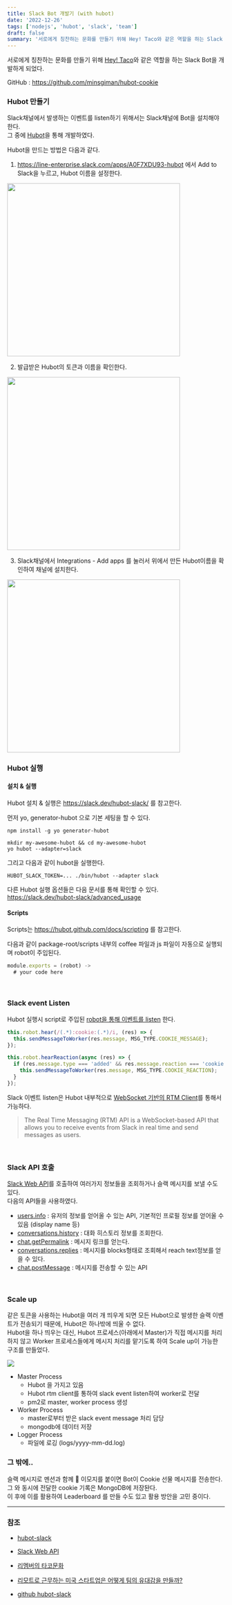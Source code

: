 ```yaml
---
title: Slack Bot 개발기 (with hubot)
date: '2022-12-26'
tags: ['nodejs', 'hubot', 'slack', 'team']
draft: false
summary: '서로에게 칭찬하는 문화를 만들기 위해 Hey! Taco와 같은 역할을 하는 Slack Bot을 개발하게 되었다.'
---
```


서로에게 칭찬하는 문화를 만들기 위해 [Hey! Taco](https://heytaco.com/)와 같은 역할을 하는 Slack Bot을 개발하게 되었다. <br />

GitHub : https://github.com/minsgiman/hubot-cookie

### Hubot 만들기

Slack채널에서 발생하는 이벤트를 listen하기 위해서는 Slack채널에 Bot을 설치해야 한다. <br />
그 중에 [Hubot](https://hubot.github.com/docs/)을 통해 개발하였다.

Hubot을 만드는 방법은 다음과 같다.

1. https://line-enterprise.slack.com/apps/A0F7XDU93-hubot 에서 Add to Slack을 누르고, Hubot 이름을 설정한다.

<img src="/static/images/hubot-create.png" width="400" />

2. 발급받은 Hubot의 토큰과 이름을 확인한다.

<img src="/static/images/hubot-token.png" width="400" />

3. Slack채널에서 Integrations - Add apps 를 눌러서 위에서 만든 Hubot이름을 확인하여 채널에 설치한다.

<img src="/static/images/hubot-channel.png" width="400" />

<br />

### Hubot 실행

#### 설치 & 실행

Hubot 설치 & 실행은 https://slack.dev/hubot-slack/ 를 참고한다.

먼저 yo, generator-hubot 으로 기본 세팅을 할 수 있다.

```
npm install -g yo generator-hubot

mkdir my-awesome-hubot && cd my-awesome-hubot
yo hubot --adapter=slack
```

그리고 다음과 같이 hubot을 실행한다.

```
HUBOT_SLACK_TOKEN=... ./bin/hubot --adapter slack
```

다른 Hubot 실행 옵션들은 다음 문서를 통해 확인할 수 있다. <br />
https://slack.dev/hubot-slack/advanced_usage

#### Scripts

Scripts는 https://hubot.github.com/docs/scripting 를 참고한다.

다음과 같이 package-root/scripts 내부의 coffee 파일과 js 파일이 자동으로 실행되며 robot이 주입된다.

```js
module.exports = (robot) ->
  # your code here
```

<br />

### Slack event Listen

Hubot 실행시 script로 주입된 [robot을 통해 이벤트를 listen](https://slack.dev/hubot-slack/basic_usage#listening-for-a-message) 한다. <br />

```ts
this.robot.hear(/(.*):cookie:(.*)/i, (res) => {
  this.sendMessageToWorker(res.message, MSG_TYPE.COOKIE_MESSAGE);
});

this.robot.hearReaction(async (res) => {
  if (res.message.type === 'added' && res.message.reaction === 'cookie') {
    this.sendMessageToWorker(res.message, MSG_TYPE.COOKIE_REACTION);
  }
});
```

Slack 이벤트 listen은 Hubot 내부적으로 [WebSocket 기반의 RTM Client](https://slack.dev/python-slack-sdk/real_time_messaging.html)를 통해서 가능하다.

> The Real Time Messaging (RTM) API is a WebSocket-based API that allows you to receive events from Slack in real time and send messages as users.

<br />

### Slack API 호출

[Slack Web API](https://slack.dev/hubot-slack/basic_usage#using-the-slack-web-api)를 호출하여 여러가지 정보들을 조회하거나 슬랙 메시지를 보낼 수도 있다. <br />
다음의 API들을 사용하였다.

- [users.info](https://api.slack.com/methods/users.info) : 유저의 정보를 얻어올 수 있는 API, 기본적인 프로필 정보를 얻어올 수 있음 (display name 등)
- [conversations.history](https://api.slack.com/methods/conversations.history) : 대화 히스토리 정보를 조회한다.
- [chat.getPermalink](https://api.slack.com/methods/chat.getPermalink) : 메시지 링크를 얻는다.
- [conversations.replies](https://api.slack.com/methods/conversations.replies) : 메시지를 blocks형태로 조회해서 reach text정보를 얻을 수 있다.
- [chat.postMessage](https://api.slack.com/methods/chat.postMessage) : 메시지를 전송할 수 있는 API

<br />

### Scale up

같은 토큰을 사용하는 Hubot을 여러 개 띄우게 되면 모든 Hubot으로 발생한 슬랙 이벤트가 전송되기 때문에, Hubot은 하나밖에 띄울 수 없다. <br />
Hubot을 하나 띄우는 대신, Hubot 프로세스(아래에서 Master)가 직접 메시지를 처리하지 않고 Worker 프로세스들에게 메시지 처리를 맡기도록 하여 Scale up이 가능한 구조를 만들었다.

<img src="/static/images/hey-cookie-scale-up.png" />

- Master Process
  - Hubot 을 가지고 있음
  - Hubot rtm client를 통하여 slack event listen하여 worker로 전달
  - pm2로 master, worker process 생성
- Worker Process
  - master로부터 받은 slack event message 처리 담당
  - mongodb에 데이터 저장
- Logger Process
  - 파일에 로깅 (logs/yyyy-mm-dd.log)

### 그 밖에..

슬랙 메시지로 멘션과 함께 :cookie: 이모지를 붙이면 Bot이 Cookie 선물 메시지를 전송한다. <br />
그 와 동시에 전달한 cookie 기록은 MongoDB에 저장돤다. <br />
이 후에 이를 활용하여 Leaderboard 를 만들 수도 있고 활용 방안을 고민 중이다.

---

### 참조

- [hubot-slack](https://slack.dev/hubot-slack/)

- [Slack Web API](https://api.slack.com/web)

- [리멤버의 타코문화](https://blog.dramancompany.com/2021/12/%EB%A6%AC%EB%A9%A4%EB%B2%84%EC%9D%98-%ED%83%80%EC%BD%94-%EB%AC%B8%ED%99%94%EB%A5%BC-%EC%86%8C%EA%B0%9C%ED%95%A9%EB%8B%88%EB%8B%A4/)

- [리모트로 근무하는 미국 스타트업은 어떻게 팀의 유대감을 만들까?](https://jiyu0719.medium.com/%EB%A6%AC%EB%AA%A8%ED%8A%B8%EB%A1%9C-%EA%B7%BC%EB%AC%B4%ED%95%98%EB%8A%94-%EB%AF%B8%EA%B5%AD-%EC%8A%A4%ED%83%80%ED%8A%B8%EC%97%85%EC%9D%80-%EC%96%B4%EB%96%BB%EA%B2%8C-%ED%8C%80%EC%9D%98-%EC%9C%A0%EB%8C%80%EA%B0%90%EC%9D%84-%EB%A7%8C%EB%93%A4%EA%B9%8C-2%ED%8E%B8-show-and-tell-appreciation-c503f711223f)

- [github hubot-slack](https://github.com/slackapi/hubot-slack)

